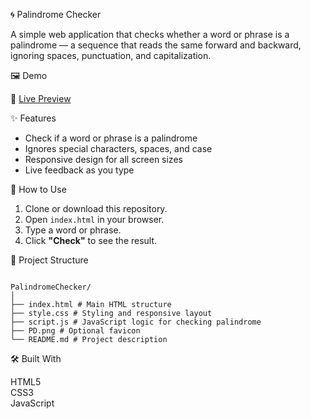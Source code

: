  🌀 Palindrome Checker

A simple web application that checks whether a word or phrase is a palindrome — a sequence that reads the same forward and backward, ignoring spaces, punctuation, and capitalization.

🖼️ Demo

🔗 <a href="https://adrians-palindrome-checker.netlify.app">Live Preview</a>

✨ Features

- Check if a word or phrase is a palindrome<br>
- Ignores special characters, spaces, and case<br>
- Responsive design for all screen sizes<br>
- Live feedback as you type<br>

 🚀 How to Use

1. Clone or download this repository.<br>
2. Open `index.html` in your browser.<br>
3. Type a word or phrase.<br>
4. Click **"Check"** to see the result.<br>

 
 📁 Project Structure

<pre><code>
PalindromeChecker/
│
├── index.html # Main HTML structure
├── style.css # Styling and responsive layout
├── script.js # JavaScript logic for checking palindrome
├── PD.png # Optional favicon
└── README.md # Project description
</code></pre>

🛠 Built With

HTML5<br>
CSS3<br>
JavaScript<br>
